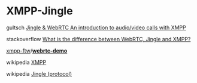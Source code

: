 # XMPP-Jingle



gultsch [Jingle & WebRTC An introduction to audio/video calls with XMPP](https://gultsch.de/files/av-calls.pdf)

stackoverflow [What is the difference between WebRTC, Jingle and XMPP?](https://stackoverflow.com/questions/37235509/what-is-the-difference-between-webrtc-jingle-and-xmpp)



[xmpp-ftw](https://github.com/xmpp-ftw)/**[webrtc-demo](https://github.com/xmpp-ftw/webrtc-demo)**



wikipedia [XMPP](https://en.wikipedia.org/wiki/XMPP)

wikipedia [Jingle (protocol)](https://en.wikipedia.org/wiki/Jingle_(protocol))

